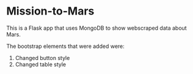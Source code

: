 # Mission-to-Mars
This is a Flask app that uses MongoDB to show webscraped data about Mars.

The bootstrap elements that were added were:

  1. Changed button style
  2. Changed table style

